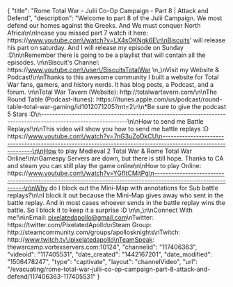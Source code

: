 {
    "title": "Rome Total War - Julii Co-Op Campaign - Part 8 | Attack and Defend",
    "description": "Welcome to part 8 of the Julii Campaign.  We most defend our homes against the Greeks.  And We must conquer North Africa\n\nIncase you missed part 7 watch it here: https:\/\/www.youtube.com\/watch?v=LX4sOKNgk6E\n\nBiscuits' will release his part on saturday.  And I will release my episode on Sunday :D\n\nRemember there is going to be a playlist that will contain all the episodes. \n\nBiscuit's Channel: https:\/\/www.youtube.com\/user\/BiscuitsTotalWar \n_\nVisit my Website & Podcast!\n\nThanks to this awesome community I built a website for Total War fans, gamers, and history nerds.  It has blog posts, a Podcast, and a forum.  \n\nTotal War Tavern (Website): http:\/\/totalwartavern.com\/\n\nThe Round Table (Podcast-itunes): https:\/\/itunes.apple.com\/us\/podcast\/round-table-total-war-gaming\/id1012071205?mt=2\n\n*Be sure to give the podcast 5 Stars :D\n-------------------------------------------------------------------------------------------------------------\n\nHow to send me Battle Replays!\n\nThis video will show you how to send me battle replays :D https:\/\/www.youtube.com\/watch?v=7nG3uZoDkCU\n-------------------------------------------------------------------------------------------------------------\n\nHow to play Medieval 2 Total War & Rome Total War Online!\n\nGamespy Servers are down, but there is still hope.  Thanks to CA and steam you can still play the game online\n\nHow to play Online: https:\/\/www.youtube.com\/watch?v=YGfItCMitPg\n-------------------------------------------------------------------------------------------------------------\n\nWhy do I block out the Mini-Map with annotations for Sub battle replays?\n\nI block it out because the Mini-Map gives away who sent in the battle replay.  And in most cases whoever sends in the battle replay wins the battle.  So I block it to keep it a surprise :D  \n\n_\n\nConnect With me!\n\nEmail: pixelatedapollo@gmail.com\nTwitter: https:\/\/twitter.com\/PixelatedApollo\nSteam Group:  http:\/\/steamcommunity.com\/groups\/apollosknights\nTwitch: http:\/\/www.twitch.tv\/pixelatedapollo\nTeamSpeak: thewarcamp.vortexservers.com:10124",
    "channelid": "117406363",
    "videoid": "117405531",
    "date_created": "1442167201",
    "date_modified": "1506478247",
    "type": "captivate",
    "layout": "channelVideo",
    "url": "\/evacuating\/rome-total-war-julii-co-op-campaign-part-8-attack-and-defend\/117406363-117405531"
}